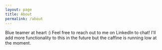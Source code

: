 ```yaml
---
layout: page
title: About
permalink: /about
---
```


Blue teamer at heart :) Feel free to reach out to me on LinkedIn to chat! I'll add more functionality to this in the future but the caffine is running low at the moment.

